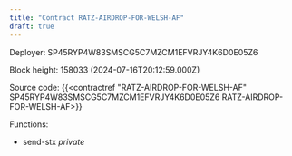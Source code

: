 ```yaml
---
title: "Contract RATZ-AIRDROP-FOR-WELSH-AF"
draft: true
---
```

Deployer: SP45RYP4W83SMSCG5C7MZCM1EFVRJY4K6D0E05Z6


 



Block height: 158033 (2024-07-16T20:12:59.000Z)

Source code: {{<contractref "RATZ-AIRDROP-FOR-WELSH-AF" SP45RYP4W83SMSCG5C7MZCM1EFVRJY4K6D0E05Z6 RATZ-AIRDROP-FOR-WELSH-AF>}}

Functions:

* send-stx _private_

